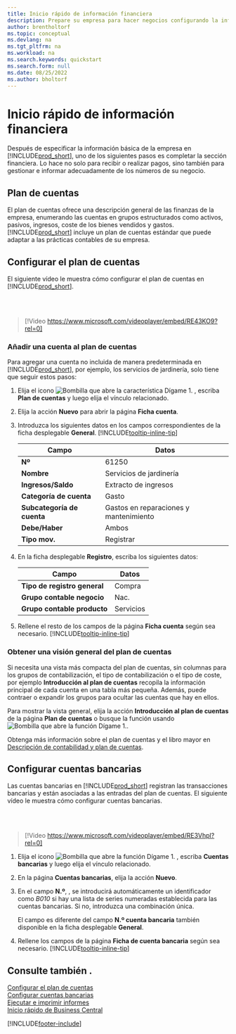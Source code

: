 ```yaml
---
title: Inicio rápido de información financiera
description: Prepare su empresa para hacer negocios configurando la información financiera en Business Central.
author: brentholtorf
ms.topic: conceptual
ms.devlang: na
ms.tgt_pltfrm: na
ms.workload: na
ms.search.keywords: quickstart
ms.search.form: null
ms.date: 08/25/2022
ms.author: bholtorf
---
```


# <a name="financial-information-quick-start"></a>Inicio rápido de información financiera

Después de especificar la información básica de la empresa en [!INCLUDE[prod_short](includes/prod_short.md)], uno de los siguientes pasos es completar la sección financiera. Lo hace no solo para recibir o realizar pagos, sino también para gestionar e informar adecuadamente de los números de su negocio.

## <a name="the-chart-of-accounts"></a>Plan de cuentas

El plan de cuentas ofrece una descripción general de las finanzas de la empresa, enumerando las cuentas en grupos estructurados como activos, pasivos, ingresos, coste de los bienes vendidos y gastos. [!INCLUDE[prod_short](includes/prod_short.md)] incluye un plan de cuentas estándar que puede adaptar a las prácticas contables de su empresa.

## <a name="set-up-the-chart-of-accounts"></a>Configurar el plan de cuentas

El siguiente vídeo le muestra cómo configurar el plan de cuentas en [!INCLUDE[prod_short](includes/prod_short.md)].

<br /><br />

> [!Video https://www.microsoft.com/videoplayer/embed/RE43KO9?rel=0]

### <a name="add-an-account-to-the-chart-of-accounts"></a>Añadir una cuenta al plan de cuentas

Para agregar una cuenta no incluida de manera predeterminada en [!INCLUDE[prod_short](includes/prod_short.md)], por ejemplo, los servicios de jardinería, solo tiene que seguir estos pasos:

1. Elija el icono ![Bombilla que abre la característica Dígame 1.](media/ui-search/search_small.png "Dígame qué desea hacer") , escriba **Plan de cuentas** y luego elija el vínculo relacionado.
2. Elija la acción **Nuevo** para abrir la página **Ficha cuenta**.
3. Introduzca los siguientes datos en los campos correspondientes de la ficha desplegable **General**. [!INCLUDE[tooltip-inline-tip](includes/tooltip-inline-tip_md.md)]

   | Campo | Datos |
   | --- | --- |
   | **Nº** | 61250 |
   | **Nombre** | Servicios de jardinería |
   | **Ingresos/Saldo** | Extracto de ingresos |
   | **Categoría de cuenta** | Gasto |
   | **Subcategoría de cuenta** | Gastos en reparaciones y mantenimiento |
   | **Debe/Haber** | Ambos |
   | **Tipo mov.** | Registrar |

4. En la ficha desplegable **Registro**, escriba los siguientes datos:

   | Campo | Datos |
   | --- | --- |
   | **Tipo de registro general** | Compra |
   | **Grupo contable negocio** | Nac. |
   | **Grupo contable producto** | Servicios |

5. Rellene el resto de los campos de la página **Ficha cuenta** según sea necesario. [!INCLUDE[tooltip-inline-tip](includes/tooltip-inline-tip_md.md)]

### <a name="get-an-overview-of-the-chart-of-accounts"></a>Obtener una visión general del plan de cuentas

Si necesita una vista más compacta del plan de cuentas, sin columnas para los grupos de contabilización, el tipo de contabilización o el tipo de coste, por ejemplo **Introducción al plan de cuentas** recopila la información principal de cada cuenta en una tabla más pequeña. Además, puede contraer o expandir los grupos para ocultar las cuentas que hay en ellos.

Para mostrar la vista general, elija la acción **Introducción al plan de cuentas** de la página **Plan de cuentas** o busque la función usando ![Bombilla que abre la función Dígame 1.](media/ui-search/search_small.png "Dígame qué desea hacer").

Obtenga más información sobre el plan de cuentas y el libro mayor en [Descripción de contabilidad y plan de cuentas](finance-general-ledger.md).

## <a name="set-up-bank-accounts"></a>Configurar cuentas bancarias

Las cuentas bancarias en [!INCLUDE[prod_short](includes/prod_short.md)] registran las transacciones bancarias y están asociadas a las entradas del plan de cuentas. El siguiente vídeo le muestra cómo configurar cuentas bancarias.

<br /><br />

> [!Video https://www.microsoft.com/videoplayer/embed/RE3Vhpl?rel=0]

1. Elija el icono ![Bombilla que abre la función Dígame 1.](media/ui-search/search_small.png "Dígame qué desea hacer") , escriba **Cuentas bancarias** y luego elija el vínculo relacionado.
2. En la página **Cuentas bancarias**, elija la acción **Nuevo**.
3. En el campo **N.º**, , se introducirá automáticamente un identificador como *B010* si hay una lista de series numeradas establecida para las cuentas bancarias. Si no, introduzca una combinación única.

   El campo es diferente del campo **N.º cuenta bancaria** también disponible en la ficha desplegable **General**.
4. Rellene los campos de la página **Ficha de cuenta bancaria** según sea necesario. [!INCLUDE[tooltip-inline-tip](includes/tooltip-inline-tip_md.md)]

## <a name="see-also"></a>Consulte también .

[Configurar el plan de cuentas](finance-setup-chart-accounts.md)  
[Configurar cuentas bancarias](bank-how-setup-bank-accounts.md)  
[Ejecutar e imprimir informes](ui-work-report.md)  
[Inicio rápido de Business Central](quick-start-business-central.md)  

[!INCLUDE[footer-include](includes/footer-banner.md)]
